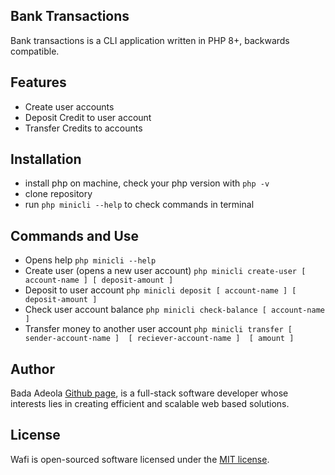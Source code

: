 ## Bank Transactions

Bank transactions is a CLI application written in PHP 8+, backwards compatible.

## Features

- Create user accounts
- Deposit Credit to user account
- Transfer Credits to accounts

## Installation

- install php on machine, check your php version with ``php -v``
- clone repository
- run ``php minicli --help`` to check commands in terminal

## Commands and Use

- Opens help ``php minicli --help``
- Create user (opens a new user account) ``php minicli create-user [ account-name ] [ deposit-amount ]``
- Deposit to user account ``php minicli deposit [ account-name ] [ deposit-amount ]``
- Check user account balance ``php minicli check-balance [ account-name ]``
- Transfer money to another user account ``php minicli transfer [ sender-account-name ]  [ reciever-account-name ]  [ amount ]``

## Author

Bada Adeola [Github page](https://github.com/codeDeeAi), is a full-stack software developer whose interests lies in creating
efficient and scalable web based solutions.

## License

Wafi is open-sourced software licensed under the [MIT license](https://opensource.org/licenses/MIT).

